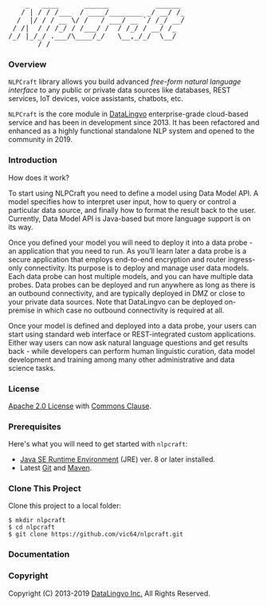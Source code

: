 <pre>
    _   ____      ______           ______ 
   / | / / /___  / ____/________ _/ __/ /_
  /  |/ / / __ \/ /   / ___/ __ `/ /_/ __/
 / /|  / / /_/ / /___/ /  / /_/ / __/ /_  
/_/ |_/_/ .___/\____/_/   \__,_/_/  \__/  
       /_/   
</pre>

### Overview
`NLPCraft` library allows you build advanced _free-form natural language interface_ to any 
public or private data sources like databases, REST services, IoT devices, 
voice assistants, chatbots, etc.

`NLPCraft` is the core module in [DataLingvo](https://www.datalingvo.com) enterprise-grade cloud-based service and has been in 
development since 2013. It has been refactored and enhanced as a highly functional standalone 
NLP system and opened to the community in 2019. 

### Introduction
How does it work?

To start using NLPCraft you need to define a model using Data Model API. A model specifies how to interpret user input, how to query or control a particular data source, and finally how to format the result back to the user. Currently, Data Model API is Java-based but more language support is on its way.

Once you defined your model you will need to deploy it into a data probe - an application that you need to run. As you’ll learn later a data probe is a secure application that employs end-to-end encryption and router ingress-only connectivity. Its purpose is to deploy and manage user data models. Each data probe can host multiple models, and you can have multiple data probes. Data probes can be deployed and run anywhere as long as there is an outbound connectivity, and are typically deployed in DMZ or close to your private data sources. Note that DataLingvo can be deployed on-premise in which case no outbound connectivity is required at all.

Once your model is defined and deployed into a data probe, your users can start using standard web interface or REST-integrated custom applications. Either way users can now ask natural language questions and get results back - while developers can perform human linguistic curation, data model development and training among many other administrative and data science tasks.
### License

[Apache 2.0 License](https://www.apache.org/licenses/LICENSE-2.0) with [Commons Clause](https://commonsclause.com/).

### Prerequisites
Here's what you will need to get started with `nlpcraft`:
 - [Java SE Runtime Environment](http://www.oracle.com/technetwork/java/javase/downloads/index.html) (JRE) ver. 8 or later installed.
 - Latest [Git](https://git-scm.com/downloads) and [Maven](https://maven.apache.org/install.html).
 
### Clone This Project
Clone this project to a local folder:
```shell
$ mkdir nlpcraft
$ cd nlpcraft
$ git clone https://github.com/vic64/nlpcraft.git
```

### Documentation

### Copyright
Copyright (C) 2013-2019 [DataLingvo Inc.](https://www.datalingvo.com) All Rights Reserved.


